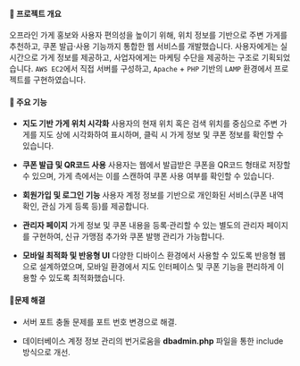#### 📌 프로젝트 개요
오프라인 가게 홍보와 사용자 편의성을 높이기 위해, 위치 정보를 기반으로 주변 가게를 추천하고, 쿠폰 발급·사용 기능까지 통합한 웹 서비스를 개발했습니다. 사용자에게는 실시간으로 가게 정보를 제공하고, 사업자에게는 마케팅 수단을 제공하는 구조로 기획되었습니다. `AWS EC2`에서 직접 서버를 구성하고, `Apache` + `PHP` 기반의 `LAMP` 환경에서 프로젝트를 구현하였습니다.

#### 📌 주요 기능
  - **지도 기반 가게 위치 시각화**
    사용자의 현재 위치 혹은 검색 위치를 중심으로 주변 가게를 지도 상에 시각화하여 표시하며, 클릭 시 가게 정보 및 쿠폰 정보를 확인할 수 있습니다.

  - **쿠폰 발급 및 QR코드 사용**
    사용자는 웹에서 발급받은 쿠폰을 QR코드 형태로 저장할 수 있으며, 가게 측에서는 이를 스캔하여 쿠폰 사용 여부를 확인할 수 있습니다.

  - **회원가입 및 로그인 기능**
    사용자 계정 정보를 기반으로 개인화된 서비스(쿠폰 내역 확인, 관심 가게 등록 등)를 제공합니다.

  - **관리자 페이지**
    가게 정보 및 쿠폰 내용을 등록·관리할 수 있는 별도의 관리자 페이지를 구현하여, 신규 가맹점 추가와 쿠폰 발행 관리가 가능합니다.

  - **모바일 최적화 및 반응형 UI**
    다양한 디바이스 환경에서 사용할 수 있도록 반응형 웹으로 설계하였으며, 모바일 환경에서 지도 인터페이스 및 쿠폰 기능을 편리하게 이용할 수 있도록 최적화했습니다.

#### 📌문제 해결 
- 서버 포트 충돌 문제를 포트 번호 변경으로 해결. 

- 데이터베이스 계정 정보 관리의 번거로움을 **dbadmin.php** 파일을 통한 include 방식으로 개선.